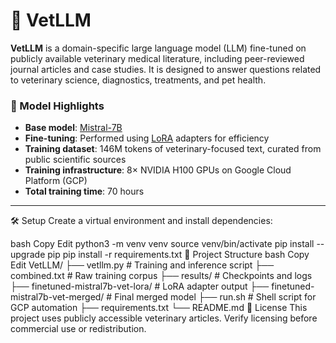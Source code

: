 # 🐾 VetLLM

**VetLLM** is a domain-specific large language model (LLM) fine-tuned on publicly available veterinary medical literature, including peer-reviewed journal articles and case studies. It is designed to answer questions related to veterinary science, diagnostics, treatments, and pet health.

### 🧠 Model Highlights
- **Base model**: [Mistral-7B](https://huggingface.co/mistralai/Mistral-7B-v0.1)
- **Fine-tuning**: Performed using [LoRA](https://arxiv.org/abs/2106.09685) adapters for efficiency
- **Training dataset**: 146M tokens of veterinary-focused text, curated from public scientific sources
- **Training infrastructure**: 8× NVIDIA H100 GPUs on Google Cloud Platform (GCP)
- **Total training time**: 70 hours

---

🛠️ Setup
Create a virtual environment and install dependencies:

bash
Copy
Edit
python3 -m venv venv
source venv/bin/activate
pip install --upgrade pip
pip install -r requirements.txt
📁 Project Structure
bash
Copy
Edit
VetLLM/
├── vetllm.py                      # Training and inference script
├── combined.txt                  # Raw training corpus
├── results/                      # Checkpoints and logs
├── finetuned-mistral7b-vet-lora/ # LoRA adapter output
├── finetuned-mistral7b-vet-merged/ # Final merged model
├── run.sh                        # Shell script for GCP automation
├── requirements.txt
└── README.md
📜 License
This project uses publicly accessible veterinary articles. Verify licensing before commercial use or redistribution.
